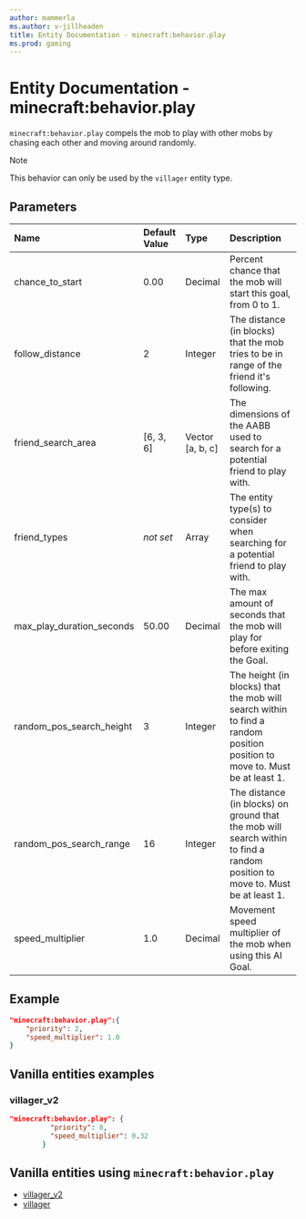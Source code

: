 ```yaml
---
author: mammerla
ms.author: v-jillheaden
title: Entity Documentation - minecraft:behavior.play
ms.prod: gaming
---
```


# Entity Documentation - minecraft:behavior.play

`minecraft:behavior.play` compels the mob to play with other mobs by chasing each other and moving around randomly.

> [!NOTE]
> This behavior can only be used by the `villager` entity type.

## Parameters

|Name |Default Value  |Type  |Description  |
|:----------|:----------|:----------|:----------|
| chance_to_start| 0.00| Decimal| Percent chance that the mob will start this goal, from 0 to 1. |
| follow_distance| 2| Integer| The distance (in blocks) that the mob tries to be in range of the friend it's following. |
| friend_search_area| [6, 3, 6]| Vector [a, b, c] |The dimensions of the AABB used to search for a potential friend to play with. |
| friend_types|*not set*| Array| The entity type(s) to consider when searching for a potential friend to play with. |
| max_play_duration_seconds| 50.00| Decimal| The max amount of seconds that the mob will play for before exiting the Goal. |
| random_pos_search_height| 3| Integer| The height (in blocks) that the mob will search within to find a random position position to move to. Must be at least 1. |
| random_pos_search_range| 16| Integer| The distance (in blocks) on ground that the mob will search within to find a random position to move to. Must be at least 1. |
| speed_multiplier| 1.0| Decimal| Movement speed multiplier of the mob when using this AI Goal. |

## Example

```json
"minecraft:behavior.play":{
    "priority": 2,
    "speed_multiplier": 1.0
}
```

## Vanilla entities examples

### villager_v2

```json
"minecraft:behavior.play": {
          "priority": 8,
          "speed_multiplier": 0.32
        }
```

## Vanilla entities using `minecraft:behavior.play`

- [villager_v2](../../../../Source/VanillaBehaviorPack_Snippets/entities/villager_v2.md)
- [villager](../../../../Source/VanillaBehaviorPack_Snippets/entities/villager.md)
